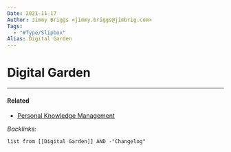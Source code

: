 ```yaml
---
Date: 2021-11-17
Author: Jimmy Briggs <jimmy.briggs@jimbrig.com>
Tags:
  - "#Type/Slipbox"
Alias: Digital Garden
---
```


# Digital Garden

---

#### Related

* [Personal Knowledge Management](../MOCs/Personal%20Knowledge%20Management.md)

*Backlinks:*

````dataview
list from [[Digital Garden]] AND -"Changelog"
````

